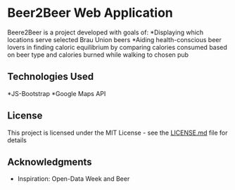 # Beer2Beer Web Application

Beere2Beer is a project developed with goals of:
*Displaying which locations serve selected Brau Union beers
*Aiding health-conscious beer lovers in finding caloric equilibrium by comparing calories consumed based on beer type and calories burned while walking to chosen pub


## Technologies Used
*JS-Bootstrap
*Google Maps API


## License

This project is licensed under the MIT License - see the [LICENSE.md](LICENSE.md) file for details

## Acknowledgments

* Inspiration: Open-Data Week and Beer

